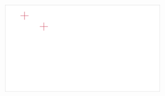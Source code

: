 <meta http-equiv="refresh" content="10; url=https://benjamin.dekosnik.com" />

![page two](/pages/02.svg)
